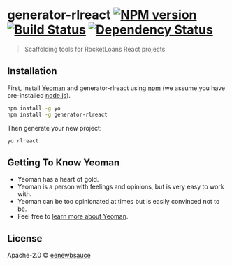 # generator-rlreact [![NPM version][npm-image]][npm-url] [![Build Status][travis-image]][travis-url] [![Dependency Status][daviddm-image]][daviddm-url]
> Scaffolding tools for RocketLoans React projects

## Installation

First, install [Yeoman](http://yeoman.io) and generator-rlreact using [npm](https://www.npmjs.com/) (we assume you have pre-installed [node.js](https://nodejs.org/)).

```bash
npm install -g yo
npm install -g generator-rlreact
```

Then generate your new project:

```bash
yo rlreact
```

## Getting To Know Yeoman

 * Yeoman has a heart of gold.
 * Yeoman is a person with feelings and opinions, but is very easy to work with.
 * Yeoman can be too opinionated at times but is easily convinced not to be.
 * Feel free to [learn more about Yeoman](http://yeoman.io/).

## License

Apache-2.0 © [eenewbsauce]()


[npm-image]: https://badge.fury.io/js/generator-rlreact.svg
[npm-url]: https://npmjs.org/package/generator-rlreact
[travis-image]: https://travis-ci.org/qloan/generator-rlreact.svg?branch=master
[travis-url]: https://travis-ci.org/qloan/generator-rlreact
[daviddm-image]: https://david-dm.org/qloan/generator-rlreact.svg?theme=shields.io
[daviddm-url]: https://david-dm.org/qloan/generator-rlreact
